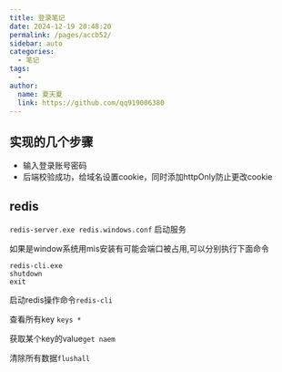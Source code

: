 ```yaml
---
title: 登录笔记
date: 2024-12-19 20:48:20
permalink: /pages/accb52/
sidebar: auto
categories:
  - 笔记
tags:
  - 
author: 
  name: 夏天夏
  link: https://github.com/qq919006380
---
```

## 实现的几个步骤

- 输入登录账号密码
- 后端校验成功，给域名设置cookie，同时添加httpOnly防止更改cookie

## redis

`redis-server.exe redis.windows.conf` 启动服务

如果是window系统用mis安装有可能会端口被占用,可以分别执行下面命令

```
redis-cli.exe
shutdown
exit
```

启动redis操作命令`redis-cli`

查看所有key `keys *`

获取某个key的value`get naem`

清除所有数据`flushall`

